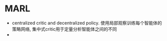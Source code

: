 # MARL

- centralized critic and decentralized policy. 使用局部观察训练每个智能体的策略网络, 集中式critic用于定量分析智能体之间的不同
- 